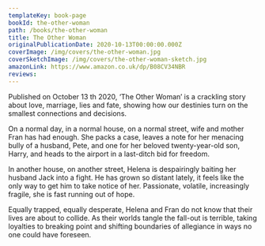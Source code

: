 ```yaml
---
templateKey: book-page
bookId: the-other-woman
path: /books/the-other-woman
title: The Other Woman
originalPublicationDate: 2020-10-13T00:00:00.000Z
coverImage: /img/covers/the-other-woman.jpg
coverSketchImage: /img/covers/the-other-woman-sketch.jpg
amazonLink: https://www.amazon.co.uk/dp/B08CV34NBR
reviews:
---
```


Published on October 13 th 2020, ‘The Other Woman’ is a crackling story about love, marriage, lies and fate, showing how our destinies turn on the smallest connections and decisions.

On a normal day, in a normal house, on a normal street, wife and mother Fran has had enough. She packs a case, leaves a note for her menacing bully of a husband, Pete, and one for her beloved twenty-year-old son, Harry, and heads to the airport in a last-ditch bid for freedom.

In another house, on another street, Helena is despairingly baiting her husband Jack into a fight. He has grown so distant lately, it feels like the only way to get him to take notice of her. Passionate, volatile, increasingly fragile, she is fast running out of hope.

Equally trapped, equally desperate, Helena and Fran do not know that their lives are about to collide. As their worlds tangle the fall-out is terrible, taking loyalties to breaking point and shifting boundaries of allegiance in ways no one could have foreseen.
